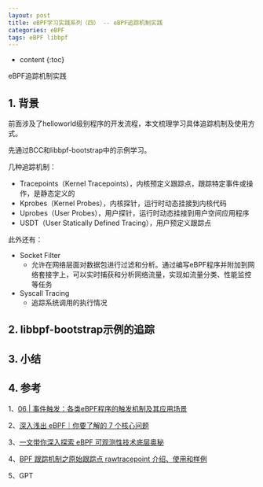 ```yaml
---
layout: post
title: eBPF学习实践系列（四） -- eBPF追踪机制实践
categories: eBPF
tags: eBPF libbpf
---
```


* content
{:toc}

eBPF追踪机制实践



## 1. 背景

前面涉及了helloworld级别程序的开发流程，本文梳理学习具体追踪机制及使用方式。

先通过BCC和libbpf-bootstrap中的示例学习。

几种追踪机制：

* Tracepoints（Kernel Tracepoints），内核预定义跟踪点，跟踪特定事件或操作，是静态定义的
* Kprobes（Kernel Probes），内核探针，运行时动态挂接到内核代码
* Uprobes（User Probes），用户探针，运行时动态挂接到用户空间应用程序
* USDT（User Statically Defined Tracing），用户预定义跟踪点

此外还有：

* Socket Filter
    * 允许在网络层面对数据包进行过滤和分析。通过编写eBPF程序并附加到网络套接字上，可以实时捕获和分析网络流量，实现如流量分类、性能监控等任务
* Syscall Tracing
    * 追踪系统调用的执行情况

## 2. libbpf-bootstrap示例的追踪

## 3. 小结



## 4. 参考

1、[06 | 事件触发：各类eBPF程序的触发机制及其应用场景](https://time.geekbang.org/column/article/483364)

2、[深入浅出 eBPF｜你要了解的 7 个核心问题](https://developer.aliyun.com/article/985159)

3、[一文带你深入探索 eBPF 可观测性技术底层奥秘](https://cloud.tencent.com/developer/article/2329533)

4、[BPF 跟踪机制之原始跟踪点 rawtracepoint 介绍、使用和样例](https://www.ebpf.top/post/bpf_rawtracepoint/)

5、GPT
